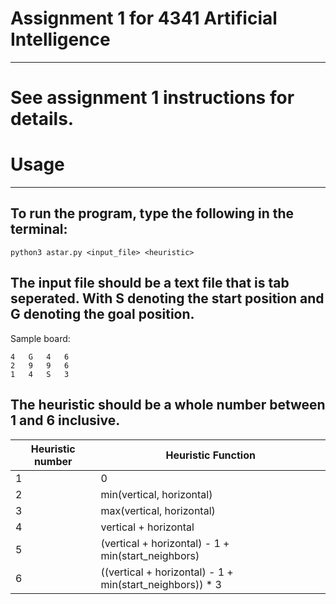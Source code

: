 # Assignment 1 for 4341 Artificial Intelligence
----
# See assignment 1 instructions for details.

# Usage
----
## To run the program, type the following in the terminal:
```angular2html
python3 astar.py <input_file> <heuristic>
```
## The input file should be a text file that is tab seperated. With S denoting the start position and G denoting the goal position.
Sample board:
```angular2html
4	G	4	6
2	9	9	6
1	4	S	3
```

## The heuristic should be a whole number between 1 and 6 inclusive. 
| Heuristic number  | Heuristic Function                                       |
|-------------------|----------------------------------------------------------| 
| 1                 | 0                                                        |
| 2                 | min(vertical, horizontal)                                |
| 3                 | max(vertical, horizontal)                                |
| 4                 | vertical + horizontal                                    |
| 5                 | (vertical + horizontal) - 1 + min(start_neighbors)       |
| 6                 | ((vertical + horizontal) - 1 + min(start_neighbors)) * 3 |

